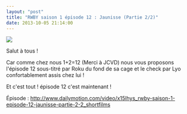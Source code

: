 ```yaml
---
layout: "post"
title: "RWBY saison 1 épisode 12 : Jaunisse (Partie 2/2)"
date: 2013-10-05 21:14:00
---
```

![](http://images1.wikia.nocookie.net/__cb20131003233042/rwby/images/thumb/7/75/12_01.png/250px-12_01.png)

Salut à tous !

Car comme chez nous 1+2=12 (Merci à JCVD) nous vous proposons l'épisode 12 sous-titré par Roku du fond de sa cage et le check par Lyo confortablement assis chez lui !

Et c'est tout ! épisode 12 c'est maintenant !

Épisode : <http://www.dailymotion.com/video/x15lhys_rwby-saison-1-episode-12-jaunisse-partie-2-2_shortfilms>
